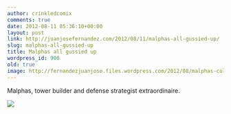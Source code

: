 ```yaml
---
author: crinkledcomix
comments: true
date: 2012-08-11 05:36:10+00:00
layout: post
link: http://juanjosefernandez.com/2012/08/11/malphas-all-gussied-up/
slug: malphas-all-gussied-up
title: Malphas all gussied up
wordpress_id: 900
old: true
image: http://fernandezjuanjose.files.wordpress.com/2012/08/malphas-colors__experiment_secondproof_150ppi.png
---
```

Malphas, tower builder and defense strategist extraordinaire.

<!--more-->

[![](http://fernandezjuanjose.files.wordpress.com/2012/08/malphas-colors__experiment_secondproof_150ppi.png)](http://fernandezjuanjose.files.wordpress.com/2012/08/malphas-colors__experiment_secondproof_150ppi.png)

